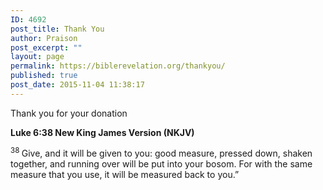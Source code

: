 ```yaml
---
ID: 4692
post_title: Thank You
author: Praison
post_excerpt: ""
layout: page
permalink: https://biblerevelation.org/thankyou/
published: true
post_date: 2015-11-04 11:38:17
---
```

Thank you for your donation

<strong><span class="passage-display-bcv">Luke 6:38
</span><span class="passage-display-version">New King James Version (NKJV)</span></strong>

<span id="en-NKJV-25185" class="text Luke-6-38"><sup class="versenum">38 </sup><span class="woj">Give, and it will be given to you: good measure, pressed down, shaken together, and running over will be put into your bosom. For with the same measure that you use, it will be measured back to you.”</span></span>